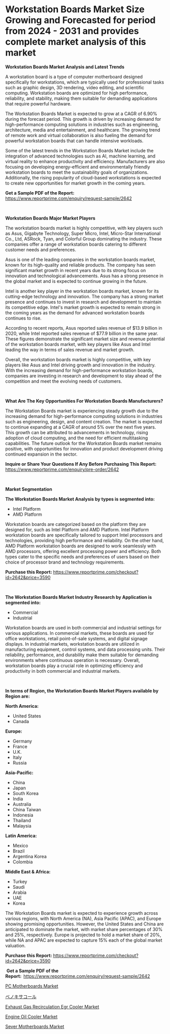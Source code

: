 <p><h1>Workstation Boards Market Size Growing and Forecasted for period from 2024 - 2031 and provides complete market analysis of this market</h1></p><p><strong>Workstation Boards Market Analysis and Latest Trends</strong></p>
<p><p>A workstation board is a type of computer motherboard designed specifically for workstations, which are typically used for professional tasks such as graphic design, 3D rendering, video editing, and scientific computing. Workstation boards are optimized for high performance, reliability, and stability, making them suitable for demanding applications that require powerful hardware.</p><p>The Workstation Boards Market is expected to grow at a CAGR of 6.90% during the forecast period. This growth is driven by increasing demand for high-performance computing solutions in industries such as engineering, architecture, media and entertainment, and healthcare. The growing trend of remote work and virtual collaboration is also fueling the demand for powerful workstation boards that can handle intensive workloads.</p><p>Some of the latest trends in the Workstation Boards Market include the integration of advanced technologies such as AI, machine learning, and virtual reality to enhance productivity and efficiency. Manufacturers are also focusing on developing energy-efficient and environmentally friendly workstation boards to meet the sustainability goals of organizations. Additionally, the rising popularity of cloud-based workstations is expected to create new opportunities for market growth in the coming years.</p></p>
<p><strong>Get a Sample PDF of the Report:&nbsp;</strong> <a href="https://www.reportprime.com/enquiry/request-sample/2642">https://www.reportprime.com/enquiry/request-sample/2642</a></p>
<p>&nbsp;</p>
<p><strong>Workstation Boards Major Market Players</strong></p>
<p><p>The workstation boards market is highly competitive, with key players such as Asus, Gigabyte Technology, Super Micro, Intel, Micro-Star International Co., Ltd, ASRock, Tyan, and Colorful Group dominating the industry. These companies offer a range of workstation boards catering to different customer needs and preferences.</p><p>Asus is one of the leading companies in the workstation boards market, known for its high-quality and reliable products. The company has seen significant market growth in recent years due to its strong focus on innovation and technological advancements. Asus has a strong presence in the global market and is expected to continue growing in the future.</p><p>Intel is another key player in the workstation boards market, known for its cutting-edge technology and innovation. The company has a strong market presence and continues to invest in research and development to maintain its competitive edge. Intel's market growth is expected to remain strong in the coming years as the demand for advanced workstation boards continues to rise.</p><p>According to recent reports, Asus reported sales revenue of $13.9 billion in 2020, while Intel reported sales revenue of $77.9 billion in the same year. These figures demonstrate the significant market size and revenue potential of the workstation boards market, with key players like Asus and Intel leading the way in terms of sales revenue and market growth.</p><p>Overall, the workstation boards market is highly competitive, with key players like Asus and Intel driving growth and innovation in the industry. With the increasing demand for high-performance workstation boards, companies are investing in research and development to stay ahead of the competition and meet the evolving needs of customers.</p></p>
<p>&nbsp;</p>
<p><strong>What Are The Key Opportunities For Workstation Boards Manufacturers?</strong></p>
<p><p>The Workstation Boards market is experiencing steady growth due to the increasing demand for high-performance computing solutions in industries such as engineering, design, and content creation. The market is expected to continue expanding at a CAGR of around 5% over the next five years. This growth can be attributed to advancements in technology, rising adoption of cloud computing, and the need for efficient multitasking capabilities. The future outlook for the Workstation Boards market remains positive, with opportunities for innovation and product development driving continued expansion in the sector.</p></p>
<p><strong>Inquire or Share Your Questions If Any Before Purchasing This Report:</strong> <a href="https://www.reportprime.com/enquiry/pre-order/2642">https://www.reportprime.com/enquiry/pre-order/2642</a></p>
<p>&nbsp;</p>
<p><strong>Market Segmentation</strong></p>
<p><strong>The Workstation Boards Market Analysis by types is segmented into:</strong></p>
<p><ul><li>Intel Platform</li><li>AMD Platform</li></ul></p>
<p><p>Workstation boards are categorized based on the platform they are designed for, such as Intel Platform and AMD Platform. Intel Platform workstation boards are specifically tailored to support Intel processors and technologies, providing high performance and reliability. On the other hand, AMD Platform workstation boards are designed to work seamlessly with AMD processors, offering excellent processing power and efficiency. Both types cater to the specific needs and preferences of users based on their choice of processor brand and technology requirements.</p></p>
<p><strong>Purchase this Report:&nbsp;</strong><a href="https://www.reportprime.com/checkout?id=2642&price=3590">https://www.reportprime.com/checkout?id=2642&price=3590</a></p>
<p>&nbsp;</p>
<p><strong>The Workstation Boards Market Industry Research by Application is segmented into:</strong></p>
<p><ul><li>Commercial</li><li>Industrial</li></ul></p>
<p><p>Workstation boards are used in both commercial and industrial settings for various applications. In commercial markets, these boards are used for office workstations, retail point-of-sale systems, and digital signage displays. In industrial markets, workstation boards are utilized in manufacturing equipment, control systems, and data processing units. Their reliability, performance, and durability make them suitable for demanding environments where continuous operation is necessary. Overall, workstation boards play a crucial role in optimizing efficiency and productivity in both commercial and industrial markets.</p></p>
<p>&nbsp;</p>
<p><strong>In terms of Region, the Workstation Boards Market Players available by Region are:</strong></p>
<p>
    <p> <strong> North America: </strong>
        <ul>
            <li>United States</li>
            <li>Canada</li>
        </ul>
        </p> 
    <p> <strong> Europe: </strong>
        <ul>
            <li>Germany</li>
            <li>France</li>
            <li>U.K.</li>
            <li>Italy</li>
            <li>Russia</li>
        </ul>
        </p> 
    <p> <strong> Asia-Pacific: </strong>
        <ul>
            <li>China</li>
            <li>Japan</li>
            <li>South Korea</li>
            <li>India</li>
            <li>Australia</li>
            <li>China Taiwan</li>
            <li>Indonesia</li>
            <li>Thailand</li>
            <li>Malaysia</li>
        </ul>
        </p> 
    <p> <strong> Latin America: </strong>
        <ul>
            <li>Mexico</li>
            <li>Brazil</li>
            <li>Argentina Korea</li>
            <li>Colombia</li>
        </ul>
        </p> 
    <p> <strong> Middle East & Africa: </strong>
        <ul>
            <li>Turkey</li>
            <li>Saudi</li>
            <li>Arabia</li>
            <li>UAE</li>
            <li>Korea</li>
        </ul>
    </p>
    </p>
<p><p>The Workstation Boards market is expected to experience growth across various regions, with North America (NA), Asia Pacific (APAC), and Europe showing promising opportunities. However, the United States and China are anticipated to dominate the market, with market share percentages of 30% and 25%, respectively. Europe is projected to hold a market share of 20%, while NA and APAC are expected to capture 15% each of the global market valuation.</p></p>
<p><strong>Purchase this Report: </strong><a href="https://www.reportprime.com/checkout?id=2642&price=3590">https://www.reportprime.com/checkout?id=2642&price=3590</a></p>
<p>&nbsp;<strong>Get a Sample PDF of the Report:&nbsp;&nbsp;</strong><a href="https://www.reportprime.com/enquiry/request-sample/2642">https://www.reportprime.com/enquiry/request-sample/2642</a></p>
<p><strong></strong></p>
<p><p><a href="https://github.com/dx0328/Market-Research-Report-List-2/blob/main/pc-motherboards-market.md">PC Motherboards Market</a></p><p><a href="https://github.com/ksxzwxabcuynh011/Market-Research-Report-List-1/blob/main/861026912029.md">ベノキサコール</a></p><p><a href="https://issuu.com/reportprime-2/docs/exhaust-gas-recirculation-egr-cooler-market-size-2">Exhaust Gas Recirculation Egr Cooler Market</a></p><p><a href="https://issuu.com/reportprime-2/docs/engine-oil-cooler-market-size-2030.pptx">Engine Oil Cooler Market</a></p><p><a href="https://github.com/Glendatilghmankmgz0rbhwpy/Market-Research-Report-List-1/blob/main/sever-motherboards-market.md">Sever Motherboards Market</a></p></p>